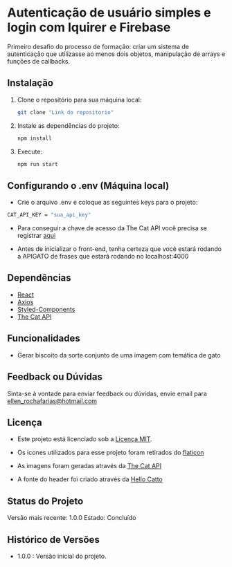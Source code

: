 # Autenticação de usuário simples e login com Iquirer e Firebase

Primeiro desafio do processo de formação: criar um sistema de autenticação que utilizasse ao menos dois objetos, manipulação de arrays e funções de callbacks.

## Instalação

1. Clone o repositório para sua máquina local:

   ```bash
   git clone "Link do repositorio"
   ```

2. Instale as dependências do projeto:

   ```bash
   npm install
   ```

3. Execute:
   ```bash
   npm run start
   ```

## Configurando o .env (Máquina local)

- Crie o arquivo .env e coloque as seguintes keys para o projeto:

```bash
CAT_API_KEY = "sua_api_key"
```

- Para conseguir a chave de acesso da The Cat API você precisa se registrar [aqui](https://thecatapi.com/signup)

- Antes de inicializar o front-end, tenha certeza que você estará rodando a APIGATO de frases que estará rodando no localhost:4000

## Dependências

- [React](https://react.dev/)
- [Axios](https://axios-http.com/ptbr/docs/intro)
- [Styled-Components](https://styled-components.com/)
- [The Cat API](https://thecatapi.com/)

## Funcionalidades

- Gerar biscoito da sorte conjunto de uma imagem com temática de gato

## Feedback ou Dúvidas

Sinta-se à vontade para enviar feedback ou dúvidas, envie email para ellen_rochafarias@hotmail.com

## Licença

- Este projeto está licenciado sob a [Licença MIT](https://opensource.org/licenses/MIT).

- Os icones utilizados para esse projeto foram retirados do [flaticon](https://www.flaticon.com/)

- As imagens foram geradas através da [The Cat API](https://thecatapi.com/)

- A fonte do header foi criado através da [Hello Catto](https://www.dafont.com/hello-catto.font)

## Status do Projeto

Versão mais recente: 1.0.0
Estado: Concluído

## Histórico de Versões

- 1.0.0 : Versão inicial do projeto.
